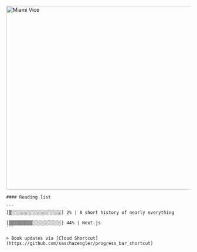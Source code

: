 [<img src="https://media.giphy.com/media/l0IsIMQkVZ0UK1Q7C/giphy.gif" alt="Miami Vice" width="800" height="500">](https://www.youtube.com/watch?v=-aMCzRj3Syg)

    #### Reading list

    ```
    [▒░░░░░░░░░░░░░░░░░░░] 2% | A short history of nearly everything
    
    [▒▒▒▒▒▒▒▒▒░░░░░░░░░░░] 44% | Next.js
    ```

    > Book updates via [Cloud Shortcut](https://github.com/saschazengler/progress_bar_shortcut)
    